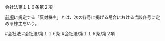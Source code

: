 会社法第１１６条第２項

[前項](会社法＿＿＿＿第１１６条第１項)に規定する「反対株主」とは、次の各号に掲げる場合における当該各号に定める株主をいう。

#会社法
#会社法/第１１６条
#会社法/第１１６条/第２項
